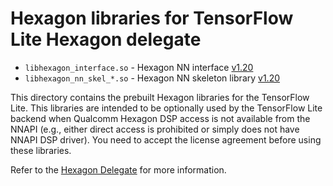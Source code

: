 # Hexagon libraries for TensorFlow Lite Hexagon delegate

* `libhexagon_interface.so` - Hexagon NN interface [v1.20](https://storage.googleapis.com/mirror.tensorflow.org/storage.cloud.google.com/download.tensorflow.org/tflite/hexagon_nn_headers_v1.20.0.1.tgz)
* `libhexagon_nn_skel_*.so` - Hexagon NN skeleton library [v1.20](https://storage.cloud.google.com/download.tensorflow.org/tflite/hexagon_nn_skel_v1.20.0.1.run)
  

This directory contains the prebuilt Hexagon libraries for the TensorFlow Lite.
This libraries are intended to be optionally used by the TensorFlow Lite backend when Qualcomm Hexagon DSP access is not available from the NNAPI (e.g., either direct access is prohibited or simply does not have NNAPI DSP driver).
You need to accept the license agreement before using these libraries.

Refer to the [Hexagon Delegate](https://www.tensorflow.org/lite/android/delegates/hexagon) for more information.

